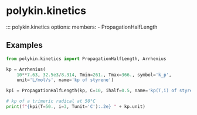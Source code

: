 # polykin.kinetics

::: polykin.kinetics
    options:
        members:
            - PropagationHalfLength

## Examples

```python exec="on" source="material-block"
from polykin.kinetics import PropagationHalfLength, Arrhenius

kp = Arrhenius(
    10**7.63, 32.5e3/8.314, Tmin=261., Tmax=366., symbol='k_p',
    unit='L/mol/s', name='kp of styrene')

kpi = PropagationHalfLength(kp, C=10, ihalf=0.5, name='kp(T,i) of styrene')

# kp of a trimeric radical at 50°C
print(f"{kpi(T=50., i=3, Tunit='C'):.2e} " + kp.unit)
```

